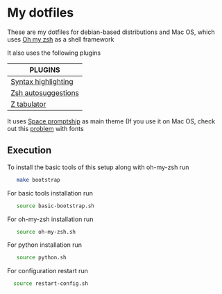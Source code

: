 # My dotfiles

These are my dotfiles for debian-based distributions and Mac OS, which uses [Oh my zsh](https://github.com/robbyrussell/oh-my-zsh/) as a shell framework

It also uses the following plugins

| PLUGINS |
| ------- |
| [Syntax highlighting](https://github.com/zsh-users/zsh-syntax-highlighting) |
| [Zsh autosuggestions](https://github.com/zsh-users/zsh-autosuggestions) |
| [Z tabulator](https://github.com/junegunn/fzf) |

It uses [Space promptship](https://github.com/denysdovhan/spaceship-prompt) as main theme
(If you use it on Mac OS, check out this [problem](https://github.com/powerline/fonts/issues/248#issuecomment-350831564) with fonts

## Execution

To install the basic tools of this setup along with oh-my-zsh run

```sh
   make bootstrap
```

For basic tools installation run

```sh
   source basic-bootstrap.sh
```

For oh-my-zsh installation run

```sh
   source oh-my-zsh.sh
```

For python installation run

```sh
   source python.sh
```

For configuration restart run

```sh
  source restart-config.sh
```



